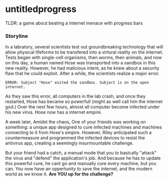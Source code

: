 # untitledprogress

TLDR: a game about beating a internet menace with progress bars

### Storyline
In a labratory, several scientists test out groundbreaking technology that will allow physical lifeforms to be transfered into a virtural reality on the internet. Tests began with single-cell organisms, then worms, then animals, and now on this day, a human named Hose was transported into a sandbox in this new reality. However, he had malicious intent, as he knew about a security flaw that he could exploit. After a while, the scientists realize a major error.

```ERROR: Subject "Hose" exited the sandbox. Subject is on the open internet.```

As they saw this error, all computers in the lab crash, and once they restarted, Hose has became so powerfull (might as well call him the internet god.)
Over the next few hours, almost all computer become infected under his new virus. Hose now has a internet empire.

A week later, Amidst the chaos, One of your friends was working on something: a unique app designed to cure infected machines and machines connecting to it from Hose's empire. However, Riley anticipated such a countermeasure and programmed the infected devices to resist the antivirus app, creating a seemingly insurmountable challenge.

But your friend had a catch, a manual mode that you to basically "attack" the virus and "defend" the application's job. And because he has to update this powerful cure, he cant go and manually cure every machine, but you can.
You now have an oppertunity to save the internet, and the modern world as we know it. **Are YOU up for the challenge?**
